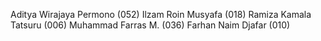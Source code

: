 Aditya Wirajaya Permono (052)
Ilzam Roin Musyafa (018)
Ramiza Kamala Tatsuru (006)
Muhammad Farras M. (036)
Farhan Naim Djafar (010)

